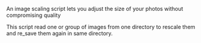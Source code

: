 

An image scaling script lets you adjust the size of your photos without compromising quality


This script read one or group of images from one directory to rescale them and re_save them again in same directory.
